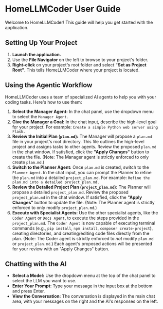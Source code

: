 # HomeLLMCoder User Guide

Welcome to HomeLLMCoder! This guide will help you get started with the application.

## Setting Up Your Project

1.  **Launch the application.**
2.  Use the **File Navigator** on the left to browse to your project's folder.
3.  **Right-click** on your project's root folder and select **"Set as Project Root"**. This tells HomeLLMCoder where your project is located.

## Using the Agentic Workflow

HomeLLMCoder uses a team of specialized AI agents to help you with your coding tasks. Here's how to use them:

1.  **Select the Manager Agent:** In the chat panel, use the dropdown menu to select the `Manager Agent`.
2.  **Give the Manager a Goal:** In the chat input, describe the high-level goal for your project. For example: `Create a simple Python web server using Flask.`
3.  **Review the Initial Plan (`plan.md`):** The Manager will propose a `plan.md` file in your project's root directory. This file outlines the high-level project and assigns tasks to other agents. Review the proposed `plan.md` in the chat window. If satisfied, click the **"Apply Changes"** button to create the file. (Note: The Manager agent is strictly enforced to only create `plan.md`.)
4.  **Switch to the Planner Agent:** Once `plan.md` is created, switch to the `Planner Agent`. In the chat input, you can prompt the Planner to refine the `plan.md` into a detailed `project_plan.md`. For example: `Refine the plan.md into a detailed project_plan.md.`
5.  **Review the Detailed Project Plan (`project_plan.md`):** The Planner will propose a detailed `project_plan.md`. Review the proposed `project_plan.md` in the chat window. If satisfied, click the **"Apply Changes"** button to update the file. (Note: The Planner agent is strictly enforced to only modify `project_plan.md`.)
6.  **Execute with Specialist Agents:** Use the other specialist agents, like the `Coder Agent` or `Docs Agent`, to execute the steps provided in the `project_plan.md`. The `Coder Agent` is now capable of executing terminal commands (e.g., `pip install`, `npm install`, `composer create-project`), creating directories, and creating/editing code files directly from the plan. (Note: The Coder agent is strictly enforced to *not* modify `plan.md` or `project_plan.md`.) Each agent's proposed actions will be presented for your review with an "Apply Changes" button.

## Chatting with the AI

-   **Select a Model:** Use the dropdown menu at the top of the chat panel to select the LLM you want to use.
-   **Enter Your Prompt:** Type your message in the input box at the bottom and press Enter.
-   **View the Conversation:** The conversation is displayed in the main chat area, with your messages on the right and the AI's responses on the left.
